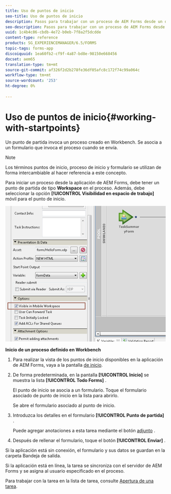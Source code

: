 ```yaml
---
title: Uso de puntos de inicio
seo-title: Uso de puntos de inicio
description: Pasos para trabajar con un proceso de AEM Forms desde un dispositivo móvil definido en Workbench.
seo-description: Pasos para trabajar con un proceso de AEM Forms desde un dispositivo móvil definido en Workbench.
uuid: 1c4b4c86-cbdb-4e72-b0eb-7f8a2f5dcdde
content-type: reference
products: SG_EXPERIENCEMANAGER/6.5/FORMS
topic-tags: forms-app
discoiquuid: 1ea60fb2-cf9f-4a87-bd8e-98150e668456
docset: aem65
translation-type: tm+mt
source-git-commit: af326f2d2b278fe36df05afc8c172f74c99a064c
workflow-type: tm+mt
source-wordcount: '253'
ht-degree: 0%

---
```



# Uso de puntos de inicio{#working-with-startpoints}

Un punto de partida invoca un proceso creado en Workbench. Se asocia a un formulario que invoca el proceso cuando se envía.

>[!NOTE]
>
>Los términos puntos de inicio, proceso de inicio y formulario se utilizan de forma intercambiable al hacer referencia a este concepto.

Para iniciar un proceso desde la aplicación de AEM Forms, debe tener un punto de partida de tipo **Workspace** en el proceso. Además, debe seleccionar la opción **[!UICONTROL Visibilidad en espacio de trabajo]** móvil para el punto de inicio.

![mws_startpoint_select_option](assets/mws_startpoint_select_option.png)

**Inicio de un proceso definido en Workbench**

1. Para realizar la vista de los puntos de inicio disponibles en la aplicación de AEM Forms, vaya a la pantalla [de inicio](../../forms/using/home-screen.md).
1. De forma predeterminada, en la pantalla **[!UICONTROL Inicio]** se muestra la lista **[!UICONTROL Todo Forms]** .

   El punto de inicio se asocia a un formulario. Toque el formulario asociado de punto de inicio en la lista para abrirlo.

   Se abre el formulario asociado al punto de inicio.

1. Introduzca los detalles en el formulario **[!UICONTROL Punto de partida]** .

   Puede agregar anotaciones a esta tarea mediante el botón [adjunto](../../forms/using/add-attachments.md) .

1. Después de rellenar el formulario, toque el botón **[!UICONTROL Enviar]** .

Si la aplicación está sin conexión, el formulario y sus datos se guardan en la carpeta Bandeja de salida.

Si la aplicación está en línea, la tarea se sincroniza con el servidor de AEM Forms y se asigna al usuario especificado en el proceso.

Para trabajar con la tarea en la lista de tarea, consulte [Apertura de una tarea](/help/forms/using/open-task.md).

